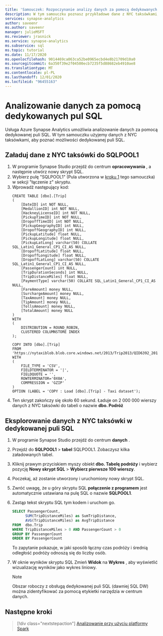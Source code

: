 ```yaml
---
title: 'Samouczek: Rozpoczynanie analizy danych za pomocą dedykowanych pul SQL'
description: W tym samouczku poznasz przykładowe dane z NYC taksówkami, aby poznać możliwości analityczne puli SQL.
services: synapse-analytics
author: saveenr
ms.author: saveenr
manager: julieMSFT
ms.reviewer: jrasnick
ms.service: synapse-analytics
ms.subservice: sql
ms.topic: tutorial
ms.date: 11/17/2020
ms.openlocfilehash: 9014469ca063ca52be0965ecbd4e8b21709d10a0
ms.sourcegitcommit: 6a350f39e2f04500ecb7235f5d88682eb4910ae8
ms.translationtype: MT
ms.contentlocale: pl-PL
ms.lasthandoff: 12/01/2020
ms.locfileid: "96455163"
---
```

# <a name="analyze-data-with-dedicated-sql-pools"></a>Analizowanie danych za pomocą dedykowanych pul SQL

Usługa Azure Synapse Analytics umożliwia analizowanie danych za pomocą dedykowanej puli SQL. W tym samouczku użyjemy danych z NYC taksówkami, aby poznać możliwości dedykowanej puli SQL.

## <a name="load-the-nyc-taxi-data-into-sqlpool1"></a>Załaduj dane z NYC taksówki do SQLPOOL1

1. W programie Synapse Studio przejdź do centrum **opracowywania** , a następnie utwórz nowy skrypt SQL.
1. Wybierz pulę "SQLPOOL1" (Pula utworzona w [kroku 1](https://docs.microsoft.com/azure/synapse-analytics/get-started-create-workspace#create-a-sql-pool) tego samouczka) w sekcji "łączenie z" skryptu.
1. Wprowadź następujący kod:
    ```
    CREATE TABLE [dbo].[Trip]
    (
        [DateID] int NOT NULL,
        [MedallionID] int NOT NULL,
        [HackneyLicenseID] int NOT NULL,
        [PickupTimeID] int NOT NULL,
        [DropoffTimeID] int NOT NULL,
        [PickupGeographyID] int NULL,
        [DropoffGeographyID] int NULL,
        [PickupLatitude] float NULL,
        [PickupLongitude] float NULL,
        [PickupLatLong] varchar(50) COLLATE SQL_Latin1_General_CP1_CI_AS NULL,
        [DropoffLatitude] float NULL,
        [DropoffLongitude] float NULL,
        [DropoffLatLong] varchar(50) COLLATE SQL_Latin1_General_CP1_CI_AS NULL,
        [PassengerCount] int NULL,
        [TripDurationSeconds] int NULL,
        [TripDistanceMiles] float NULL,
        [PaymentType] varchar(50) COLLATE SQL_Latin1_General_CP1_CI_AS NULL,
        [FareAmount] money NULL,
        [SurchargeAmount] money NULL,
        [TaxAmount] money NULL,
        [TipAmount] money NULL,
        [TollsAmount] money NULL,
        [TotalAmount] money NULL
    )
    WITH
    (
        DISTRIBUTION = ROUND_ROBIN,
        CLUSTERED COLUMNSTORE INDEX
    );

    COPY INTO [dbo].[Trip]
    FROM 'https://nytaxiblob.blob.core.windows.net/2013/Trip2013/QID6392_20171107_05910_0.txt.gz'
    WITH
    (
        FILE_TYPE = 'CSV',
        FIELDTERMINATOR = '|',
        FIELDQUOTE = '',
        ROWTERMINATOR='0X0A',
        COMPRESSION = 'GZIP'
    )
    OPTION (LABEL = 'COPY : Load [dbo].[Trip] - Taxi dataset');
    ```
1. Ten skrypt zakończy się około 60 sekund. Ładuje on 2 000 000 wierszy danych z NYC taksówki do tabeli o nazwie **dbo. Podróż**

## <a name="explore-the-nyc-taxi-data-in-the-dedicated-sql-pool"></a>Eksplorowanie danych z NYC taksówki w dedykowanej puli SQL

1. W programie Synapse Studio przejdź do centrum **danych** .
1. Przejdź do **SQLPOOL1**  >  **tabel** SQLPOOL1. Zobaczysz kilka załadowanych tabel.
1. Kliknij prawym przyciskiem myszy obiekt **dbo. Tabelę podróży** i wybierz pozycję **Nowy skrypt SQL**  >  **Wybierz pierwsze 100 wierszy**.
1. Poczekaj, aż zostanie utworzony i uruchomiony nowy skrypt SQL.
1. Zwróć uwagę, że u góry skryptu SQL **połączenie z programem** jest automatycznie ustawiana na pulę SQL o nazwie **SQLPOOL1**.
1. Zastąp tekst skryptu SQL tym kodem i uruchom go.

    ```sql
    SELECT PassengerCount,
          SUM(TripDistanceMiles) as SumTripDistance,
          AVG(TripDistanceMiles) as AvgTripDistance
    FROM  dbo.Trip
    WHERE TripDistanceMiles > 0 AND PassengerCount > 0
    GROUP BY PassengerCount
    ORDER BY PassengerCount
    ```

    To zapytanie pokazuje, w jaki sposób łączny czas podróży i średnią odległość podróży odnoszą się do liczby osób.
1. W oknie wyników skryptu SQL Zmień **Widok** na **Wykres** , aby wyświetlić wizualizację wyników jako wykres liniowy.
    
    > [!NOTE]
    > Obszar roboczy z obsługą dedykowanej puli SQL (dawniej SQL DW) można zidentyfikować za pomocą etykietki narzędzia w centrum danych.

## <a name="next-steps"></a>Następne kroki

> [!div class="nextstepaction"]
> [Analizowanie przy użyciu platformy Spark](get-started-analyze-spark.md)

